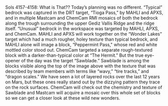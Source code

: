 Sols 4157-4158: What is That?? 
 Today’s planning was no different. “Typical” bedrock was captured in the DRT target, “Tioga Pass,” by MAHLI and APXS, and in multiple Mastcam and ChemCam RMI mosaics of both the bedrock along the trough surrounding the upper Gediz Vallis Ridge and the ridge itself. “Unusual” bedrock in the workspace was targeted by MAHLI, APXS, and ChemCam. MAHLI and APXS will work together on the “Wonder Lakes” target which had a much rougher, holey texture than typical bedrock, and MAHLI alone will image a block, “Peppermint Pass," whose red and white mottled color stood out. ChemCam targeted a separate rough-textured block with a darker-than-typical color at “The Hermit.” But the true eye-opener of the day was the target “Sawblade.” Sawblade is among the blocks visible along the top of the image above with the texture that was described by team members with terms like “wavy,” “tire tracks,” and “dragon scales.” We have seen a lot of layered rocks over the last 12 years on Mars, but these ones really stand out by the dizzying pattern they trace on the rock surfaces. ChemCam will check out the chemistry and texture of Sawblade and Mastcam will acquire a mosaic over this whole set of blocks so we can get a closer look at these wild new wonders.